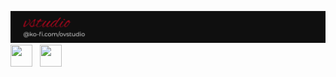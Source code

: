 ![](https://raw.githubusercontent.com/ov-studio/.github/main/profile/banner.png)
[<img src="https://cdn.icon-icons.com/icons2/2699/PNG/512/ko_fi_logo_icon_169373.png" width="35" height="35">](https://ko-fi.com/ovstudio)&nbsp;&nbsp;&nbsp;[<img src="https://static-00.iconduck.com/assets.00/youtube-icon-2048x2048-879wd8sv.png" width="35" height="35">]([https://www.youtube.com/@OvileAmriam](https://www.youtube.com/@ov-community))
